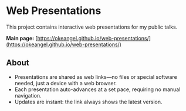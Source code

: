 # Web Presentations

This project contains interactive web presentations for my public talks.

**Main page:** [https://okeangel.github.io/web-presentations/](https://okeangel.github.io/web-presentations/)

## About
- Presentations are shared as web links—no files or special software needed, just a device with a web browser.
- Each presentation auto-advances at a set pace, requiring no manual navigation.
- Updates are instant: the link always shows the latest version.
